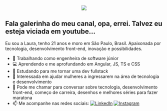 <h1 align="center">
  <img src="https://media.giphy.com/media/Ken6Yg5n7bYStW4JYB/giphy.gif">
</h1>

<h2>Fala galerinha do meu canal, opa, errei. Talvez eu esteja viciada em youtube...</h2>

Eu sou a Laura, tenho 21 anos e moro em São Paulo, Brasil. Apaixonada por tecnologia, desenvolvimento front-end, inovação e possibilidades. 

- 🏢 Trabalhando como engenheira de software júnior
- 💻 Aprendendo e me aprofundando em Angular, JS, TS e CSS
- 🚀 Estudando para me tornar uma dev fullstack
- 💁 Interessada em ajudar mulheres a ingressarem na área de tecnologia e desenvolvimento
- 💬 Pode me chamar para conversar sobre tecnologia, desenvolvimento front-end, começo de carreira, desenhos e melhores séries para fazer maratona 
- 📫 Me acompanhe nas redes sociais:  <a href="https://www.linkedin.com/in/laura-oliveira-pedro-03660019a/" target="_blank"><img src="https://img.shields.io/badge/LinkedIn-%230077B5.svg?&style=flat-square&logo=linkedin&logoColor=white" alt="LinkedIn"></a>
<a href="https://www.instagram.com/studytechgram/" target="_blank"><img src="https://img.shields.io/badge/Instagram-%23E4405F.svg?&style=flat-square&logo=instagram&logoColor=white" alt="Instagram"></a>
  

